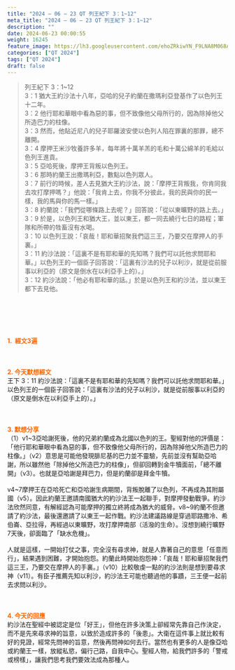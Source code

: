 ```yaml
---
title: "2024 – 06 – 23 QT 列王紀下 3：1~12"
meta_title: "2024 – 06 – 23 QT 列王紀下 3：1~12"
description: ""
date: 2024-06-23 00:00:55
weight: 16245
feature_image: https://lh3.googleusercontent.com/ehoZRkiwYN_F9LNA8M068AYxt73EavCZno-PD1cJRuf5BbSkQVUWr3gNEbt5kSs28Pb_Elg17kSrtf9ybWvojWoMV6I4tPM3vGRGDq6GkKkPdL2Gut4QAIw4-uykKUAtNiKgQKntvsU=w800
categories: ["QT 2024"]
tags: ["QT 2024"]
draft: false
---
```


<blockquote>列王紀下 3：1~12<br />
3：1 猶大王約沙法十八年，亞哈的兒子約蘭在撒瑪利亞登基作了以色列王十二年。<br />
3：2 他行耶和華眼中看為惡的事，但不致像他父母所行的，因為除掉他父所造巴力的柱像。<br />
3：3 然而，他貼近尼八的兒子耶羅波安使以色列人陷在罪裏的那罪，總不離開。<br />
3：4 摩押王米沙牧養許多羊，每年將十萬羊羔的毛和十萬公綿羊的毛給以色列王進貢。<br />
3：5 亞哈死後，摩押王背叛以色列王。<br />
3：6 那時約蘭王出撒瑪利亞，數點以色列眾人。<br />
3：7 前行的時候，差人去見猶大王約沙法，說：「摩押王背叛我，你肯同我去攻打摩押嗎？」他說：「我肯上去，你我不分彼此，我的民與你的民一樣，我的馬與你的馬一樣。」<br />
3：8 約蘭說：「我們從哪條路上去呢？」回答說：「從以東曠野的路上去。」<br />
3：9 於是，以色列王和猶大王，並以東王，都一同去繞行七日的路程；軍隊和所帶的牲畜沒有水喝。<br />
3：10 以色列王說：「哀哉！耶和華招聚我們這三王，乃要交在摩押人的手裏。」<br />
3：11 約沙法說：「這裏不是有耶和華的先知嗎？我們可以託他求問耶和華。」以色列王的一個臣子回答說：「這裏有沙法的兒子以利沙，就是從前服事以利亞的（原文是倒水在以利亞手上的）。」<br />
3：12 約沙法說：「他必有耶和華的話。」於是以色列王和約沙法，並以東王都下去見他。</blockquote><br />
&nbsp;<br />
<br />
&nbsp;<br />
<br />
<span style="color: #ff6600;"><strong>1.  經文3遍</strong></span><br />
<br />
&nbsp;<br />
<br />
<span style="color: #ff6600;"><strong>2. 今天默想經文<br />
</strong></span>王下 3：11 約沙法說：「這裏不是有耶和華的先知嗎？我們可以託他求問耶和華。」以色列王的一個臣子回答說：「這裏有沙法的兒子以利沙，就是從前服事以利亞的（原文是倒水在以利亞手上的）。」<br />
<br />
&nbsp;<br />
<br />
<strong><span style="color: #ff6600;">3. 默想分享<br />
</span></strong>（1）v1~3亞哈謝死後，他的兄弟約蘭成為北國以色列的王。聖經對他的評價是：「他行耶和華眼中看為惡的事，但不致像他父母所行的，因為除掉他父所造巴力的柱像。」（v2）意思是可能他發現腓尼基的巴力並不靈驗，先前並沒有幫助亞哈謝，所以雖然他「除掉他父所造巴力的柱像」，但卻回轉到金牛犢面前，「總不離開」（v3）。也就是亞哈謝是拜巴力，但是約蘭卻是拜金牛犢。<br />
<br />
v4~7摩押王在亞哈死亡和亞哈謝生病期間，背叛脫離了以色列，不再成為其附屬國（v5）。因此約蘭王邀請南國猶大的約沙法王一起聯手，對摩押發動戰爭。約沙法欣然同意，有解經認為可能摩押的獨立終將成為猶大的威脅。v8~9約蘭不但邀請了約沙法，最後還邀請了以東王一起作戰。約沙法建議路線是穿過耶路撒冷、希伯崙、亞拉得，再經過以東曠野，攻打摩押南部（活潑的生命）。沒想到繞行曠野7天後，卻面臨了「缺水危機」。<br />
<br />
人就是這樣，一開始打仗之事，完全沒有尋求神，就是人靠著自己的意思「任意而行」，結果遇到困難，才開始抱怨。約蘭此時開始抱怨神：「哀哉！耶和華招聚我們這三王，乃要交在摩押人的手裏。」（v10）比較敬虔一點的約沙法則是想到要尋求神（v11）。有臣子推薦先知以利沙，約沙法王可能也聽過他的事蹟，三王便一起前去求問以利沙。<br />
<br />
&nbsp;<br />
<br />
<strong style="font-size: inherit;"><span style="color: #ff6600;">4. 今天的回應<br />
</span></strong>約沙法在聖經中被認定是位「好王」，但他在許多決策上卻經常先靠自己作決定，而不是先來尋求神的旨意，以致於造成許多的「後患」。大衛在這件事上就比較有好的見證，經常先問神的旨意，然後再問神如何去行。當然也有更多的人是像亞哈或約蘭王一樣，放縱私慾，偏行己路，自我中心。聖經人物，給我們許多的「警戒或榜樣」，讓我們思考我們要效法成為那種人。<br />
<br />
&nbsp;<br />
<br />
&nbsp;<br />
<br />
&nbsp;<br />
<br />
<audio style="display: none;" controls="controls"></audio><br />
<br />
<audio style="display: none;" controls="controls"></audio><br />
<br />
<audio style="display: none;" controls="controls"></audio><br />
<br />
<audio style="display: none;" controls="controls"></audio><br />
<br />
<audio style="display: none;" controls="controls"></audio>
        